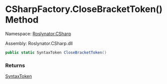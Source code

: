 # CSharpFactory\.CloseBracketToken\(\) Method

Namespace: [Roslynator.CSharp](../../README.md)

Assembly: Roslynator\.CSharp\.dll

```csharp
public static SyntaxToken CloseBracketToken()
```

### Returns

[SyntaxToken](https://docs.microsoft.com/en-us/dotnet/api/microsoft.codeanalysis.syntaxtoken)


